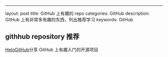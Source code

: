 ---

layout: post
title: GitHub 上有趣的 repo
categories: GitHub
description: GitHub 上有非常多有趣的东西，列出推荐学习
keywords: GitHub

## githhub repository 推荐

[HeloGitHub](https://github.com/521xueweihan/HelloGitHub)分享 GitHub 上有趣入门的开源项目

